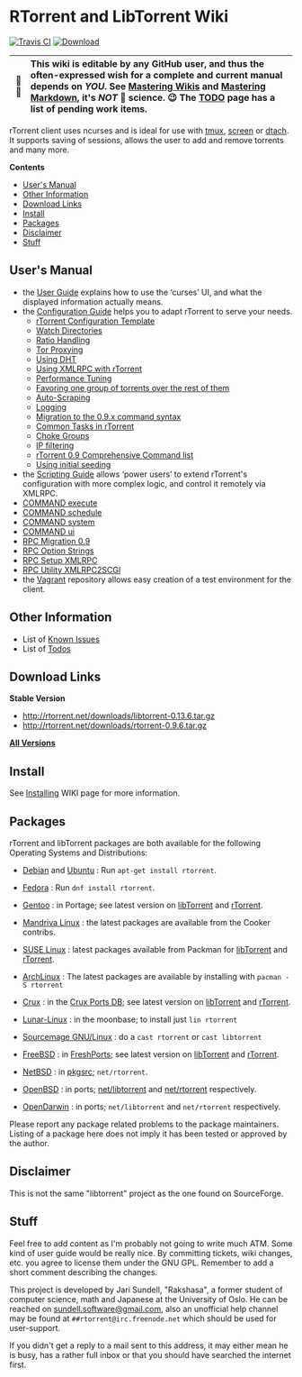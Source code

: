# RTorrent and LibTorrent Wiki

[![Travis CI](https://api.travis-ci.org/rakshasa/rtorrent.png?branch=master)](https://travis-ci.org/rakshasa/rtorrent)
[![Download](http://img.shields.io/badge/download-v0.9.6-0000ff.svg)](https://github.com/rakshasa/rtorrent/wiki#download-links)

:busts_in_silhouette: :pencil: | This wiki is editable by any GitHub user, and thus the often-expressed wish for a complete and current manual depends on *YOU*. See [Mastering Wikis](https://guides.github.com/features/wikis/) and [Mastering Markdown](https://guides.github.com/features/mastering-markdown/), it's *NOT* :rocket: science. :wink: The [TODO](https://github.com/rakshasa/rtorrent/wiki/TODO) page has a list of pending work items.
---: | :---


rTorrent client uses ncurses and is ideal for use with [tmux](https://tmux.github.io/), [screen](http://www.gnu.org/software/screen/) or  [dtach](http://dtach.sourceforge.net/). It supports saving of sessions, allows the user to add and remove torrents and many more.


**Contents**

 * [User's Manual](#users-manual)
 * [Other Information](#other-information)
 * [Download Links](#download-links)
 * [Install](#install)
 * [Packages](#packages)
 * [Disclaimer](#disclaimer)
 * [Stuff](#stuff)


## User's Manual
 * the [User Guide](https://github.com/rakshasa/rtorrent/wiki/User-Guide) explains how to use the ‘curses’ UI, and what the displayed information actually means.
 * the [Configuration Guide](https://github.com/rakshasa/rtorrent/wiki/Config-Guide) helps you to adapt rTorrent to serve your needs.
   * [rTorrent Configuration Template](https://github.com/rakshasa/rtorrent/wiki/CONFIG-Template)
   * [Watch Directories](https://github.com/rakshasa/rtorrent/wiki/TORRENT-Watch-directories)
   * [Ratio Handling](https://github.com/rakshasa/rtorrent/wiki/RTorrentRatioHandling)
   * [Tor Proxying](https://github.com/rakshasa/rtorrent/wiki/Tor-based-Proxying-Guide)
   * [Using DHT](https://github.com/rakshasa/rtorrent/wiki/Using-DHT)
   * [Using XMLRPC with rTorrent](https://github.com/rakshasa/rtorrent/wiki/RPC-Setup-XMLRPC)
   * [Performance Tuning](https://github.com/rakshasa/rtorrent/wiki/Performance-Tuning)
   * [Favoring one group of torrents over the rest of them](https://github.com/rakshasa/rtorrent/wiki/Favoring-group-of-torrents)
   * [Auto-Scraping](https://github.com/rakshasa/rtorrent/wiki/Auto-Scraping)
   * [Logging](https://github.com/rakshasa/rtorrent/wiki/LOG-Logging)
   * [Migration to the 0.9.x command syntax](https://github.com/rakshasa/rtorrent/wiki/RPC-Migration-0.9)
   * [Common Tasks in rTorrent](https://github.com/rakshasa/rtorrent/wiki/Common-Tasks-in-rTorrent)
   * [Choke Groups](https://github.com/rakshasa/rtorrent/wiki/Choke-Groups)
   * [IP filtering](https://github.com/rakshasa/rtorrent/wiki/IP-filtering)
   * [rTorrent 0.9 Comprehensive Command list](https://github.com/rakshasa/rtorrent/wiki/rTorrent-0.9-Comprehensive-Command-list-(WIP))
   * [Using initial seeding](https://github.com/rakshasa/rtorrent/wiki/Using-initial-seeding)
 * the [Scripting Guide](https://github.com/rakshasa/rtorrent/wiki/Scripting-Guide) allows ‘power users’ to extend rTorrent's configuration with more complex logic, and control it remotely via XMLRPC.
  * [COMMAND execute](https://github.com/rakshasa/rtorrent/wiki/COMMAND-Execute)
  * [COMMAND schedule](https://github.com/rakshasa/rtorrent/wiki/COMMAND-Scheduling)
  * [COMMAND system](https://github.com/rakshasa/rtorrent/wiki/COMMAND-System)
  * [COMMAND ui](https://github.com/rakshasa/rtorrent/wiki/COMMAND-UserInterface)
  * [RPC Migration 0.9](https://github.com/rakshasa/rtorrent/wiki/RPC-Migration-0.9)
  * [RPC Option Strings](https://github.com/rakshasa/rtorrent/wiki/RPC-Option-Strings)
  * [RPC Setup XMLRPC](https://github.com/rakshasa/rtorrent/wiki/RPC-Setup-XMLRPC)
  * [RPC Utility XMLRPC2SCGI](https://github.com/rakshasa/rtorrent/wiki/RPC-Utility-XMLRPC2SCGI)
 * the [Vagrant](https://github.com/rakshasa/rtorrent/wiki/Vagrant) repository allows easy creation of a test environment for the client.

## Other Information

 * List of [Known Issues](https://github.com/rakshasa/rtorrent/wiki/Issues)
 * List of [Todos](https://github.com/rakshasa/rtorrent/wiki/TODO)

## Download Links

**Stable Version**

 * http://rtorrent.net/downloads/libtorrent-0.13.6.tar.gz
 * http://rtorrent.net/downloads/rtorrent-0.9.6.tar.gz

**[All Versions](http://rtorrent.net/downloads/)**

## Install

See [Installing](https://github.com/rakshasa/rtorrent/wiki/Installing) WIKI page for more information.

## Packages

rTorrent and libTorrent packages are both available for the following Operating Systems and Distributions:

 * [Debian](https://www.debian.org/) and [Ubuntu](https://ubuntu.com) : Run `apt-get install rtorrent`.
 * [Fedora](https://fedoraproject.org/wiki/Fedora_Project_Wiki) : Run `dnf install rtorrent`.
 * [Gentoo](https://gentoo.org/) : in Portage; see latest version on [libTorrent](https://packages.gentoo.org/packages/net-libs/libtorrent) and [rTorrent](https://packages.gentoo.org/packages/net-p2p/rtorrent). 
 * [Mandriva Linux](https://en.wikipedia.org/wiki/Mandriva_Linux) : the latest packages are available from the Cooker contribs.
 * [SUSE Linux](http://suse.com/) : latest packages available from Packman for [libTorrent](http://packman.links2linux.de/package/libtorrent) and [rTorrent](http://packman.links2linux.de/package/rtorrent). 

 * [ArchLinux](https://www.archlinux.org/) : The latest packages are available by installing with `pacman -S rtorrent`
 * [Crux](https://crux.nu/) : in the [Crux Ports DB](https://crux.nu/portdb/?command=viewport&name=libtorrent&repo=contrib); see latest version on [libTorrent](https://crux.nu/gitweb/?p=ports/contrib.git;a=tree;f=libtorrent) and [rTorrent](https://crux.nu/gitweb/?p=ports/contrib.git;a=tree;f=rtorrent).
 * [Lunar-Linux](http://www.lunar-linux.org/) : in the moonbase; to install just `lin rtorrent`
 * [Sourcemage GNU/Linux](http://sourcemage.org/) : do a `cast rtorrent` or `cast libtorrent`

 * [FreeBSD](http://www.freebsd.org/) : in [FreshPorts](http://www.freshports.org/); see latest version on [libTorrent](http://www.freshports.org/net-p2p/libtorrent) and [rTorrent](http://www.freshports.org/net-p2p/rtorrent).
 * [NetBSD](http://www.netbsd.org/) : in [pkgsrc](http://www.pkgsrc.org/); `net/rtorrent`.
 * [OpenBSD](http://www.openbsd.org/) : in ports; [net/libtorrent](http://cvsweb.openbsd.org/cgi-bin/cvsweb/ports/net/libtorrent/) and [net/rtorrent](http://cvsweb.openbsd.org/cgi-bin/cvsweb/ports/net/rtorrent/) respectively.
 * [OpenDarwin](https://en.wikipedia.org/wiki/Darwin_%28operating_system%29#OpenDarwin) : in ports; `net/libtorrent` and `net/rtorrent` respectively.

Please report any package related problems to the package maintainers. Listing of a package here does not imply it has been tested or approved by the author.


## Disclaimer

This is not the same "libtorrent" project as the one found on SourceForge.


## Stuff

Feel free to add content as I'm probably not going to write much ATM. Some kind of user guide would be really nice. By committing tickets, wiki changes, etc. you agree to license them under the GNU GPL. Remember to add a short comment describing the changes.

This project is developed by Jari Sundell, "Rakshasa", a former student of computer science, math and Japanese at the University of Oslo. He can be reached on [sundell.software@gmail.com](mailto:sundell.software@gmail.com), also an unofficial help channel may be found at `##rtorrent@irc.freenode.net` which should be used for user-support.

If you didn't get a reply to a mail sent to this address, it may either mean he is busy, has a rather full inbox or that you should have searched the internet first.